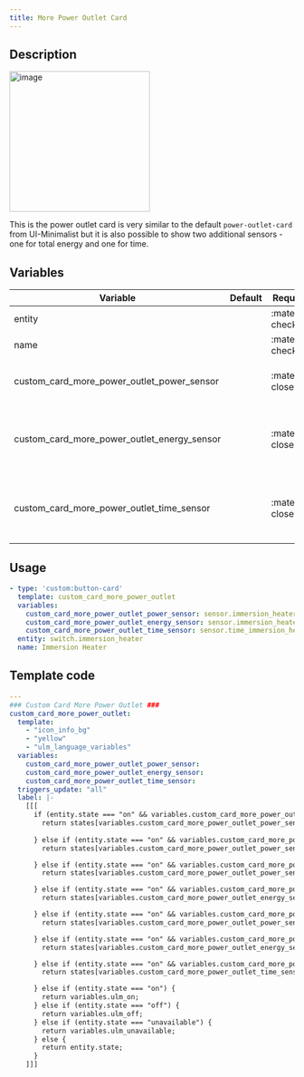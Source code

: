 ```yaml
---
title: More Power Outlet Card
---
```

<!-- markdownlint-disable MD046 -->

## Description

<img width="248" alt="image" src="https://user-images.githubusercontent.com/30660751/167216999-2a911d70-0955-410e-a050-ebdcc4c43706.png">

This is the power outlet card is very similar to the default `power-outlet-card` from UI-Minimalist but it is also possible to show two additional sensors - one for total energy and one for time.

## Variables

| Variable | Default | Required         | Notes             |
|----------|---------|------------------|-------------------|
| entity     |         | :material-check: |                   |
|name|  | :material-check: | Enable background |
|custom_card_more_power_outlet_power_sensor|  | :material-close: | If you set this sensor, the `custom_card_more_power_outlet` shows the current power consumption (W). |
|custom_card_more_power_outlet_energy_sensor|  | :material-close: | If you set this sensor, the `custom_card_more_power_outlet` shows the energy consumption (kWh) - Typically used with a Daily (Utility Meter)[https://www.home-assistant.io/integrations/utility_meter]. |
|custom_card_more_power_outlet_time_sensor|  | :material-close: | If you set this sensor, the `custom_card_more_power_outlet` shows the a duration (Mins) - Typically used with the (History Stats)[https://www.home-assistant.io/integrations/history_stats]. |

## Usage

```yaml
- type: 'custom:button-card'
  template: custom_card_more_power_outlet
  variables:
    custom_card_more_power_outlet_power_sensor: sensor.immersion_heater_power
    custom_card_more_power_outlet_energy_sensor: sensor.immersion_heater_energy_daily
    custom_card_more_power_outlet_time_sensor: sensor.time_immersion_heater_heating
  entity: switch.immersion_heater
  name: Immersion Heater
```

## Template code

```yaml
---
### Custom Card More Power Outlet ###
custom_card_more_power_outlet:
  template:
    - "icon_info_bg"
    - "yellow"
    - "ulm_language_variables"
  variables:
    custom_card_more_power_outlet_power_sensor:
    custom_card_more_power_outlet_energy_sensor:
    custom_card_more_power_outlet_time_sensor:
  triggers_update: "all"
  label: |-
    [[[
      if (entity.state === "on" && variables.custom_card_more_power_outlet_power_sensor !== null && variables.custom_card_more_power_outlet_energy_sensor !== null && variables.custom_card_more_power_outlet_time_sensor !== null) {
        return states[variables.custom_card_more_power_outlet_power_sensor].state + "W • " + states[variables.custom_card_more_power_outlet_energy_sensor].state + "kWh • " + states[variables.custom_card_more_power_outlet_time_sensor].state + "Mins";
        
      } else if (entity.state === "on" && variables.custom_card_more_power_outlet_power_sensor !== null && variables.custom_card_more_power_outlet_energy_sensor !== null) {
        return states[variables.custom_card_more_power_outlet_power_sensor].state + "W • " + states[variables.custom_card_more_power_outlet_energy_sensor].state + "kWh";

      } else if (entity.state === "on" && variables.custom_card_more_power_outlet_power_sensor !== null && variables.custom_card_more_power_outlet_time_sensor !== null) {
        return states[variables.custom_card_more_power_outlet_power_sensor].state + "W • " + states[variables.custom_card_more_power_outlet_time_sensor].state + "Mins";

      } else if (entity.state === "on" && variables.custom_card_more_power_outlet_energy_sensor !== null && variables.custom_card_more_power_outlet_time_sensor !== null) {
        return states[variables.custom_card_more_power_outlet_energy_sensor].state + "kWh • " + states[variables.custom_card_more_power_outlet_time_sensor].state + "Mins";

      } else if (entity.state === "on" && variables.custom_card_more_power_outlet_power_sensor !== null) {
        return states[variables.custom_card_more_power_outlet_power_sensor].state + "W";

      } else if (entity.state === "on" && variables.custom_card_more_power_outlet_energy_sensor !== null) {
        return states[variables.custom_card_more_power_outlet_energy_sensor].state + "kWh";

      } else if (entity.state === "on" && variables.custom_card_more_power_outlet_time_sensor !== null) {
        return states[variables.custom_card_more_power_outlet_time_sensor].state + "Mins";

      } else if (entity.state === "on") {
        return variables.ulm_on;
      } else if (entity.state === "off") {
        return variables.ulm_off;
      } else if (entity.state === "unavailable") {
        return variables.ulm_unavailable;
      } else {
        return entity.state;
      }
    ]]]

```
